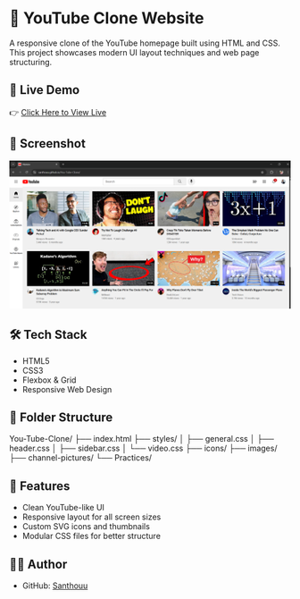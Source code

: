 # 🎥 YouTube Clone Website

A responsive clone of the YouTube homepage built using HTML and CSS. This project showcases modern UI layout techniques and web page structuring.

## 🚀 Live Demo

👉 [Click Here to View Live](https://santhouu.github.io/You-Tube-Clone)

## 📸 Screenshot

![YouTube Clone Screenshot](./images/Final.png)

## 🛠️ Tech Stack

- HTML5
- CSS3
- Flexbox & Grid
- Responsive Web Design

## 📂 Folder Structure
You-Tube-Clone/ 
├── index.html 
├── styles/ 
│ ├── general.css 
│ ├── header.css 
│ ├── sidebar.css 
│ └── video.css 
├── icons/ 
├── images/ 
├── channel-pictures/ 
└── Practices/



## 🎯 Features

- Clean YouTube-like UI
- Responsive layout for all screen sizes
- Custom SVG icons and thumbnails
- Modular CSS files for better structure

## 🙋‍♂️ Author

- GitHub: [Santhouu](https://github.com/Santhouu)
